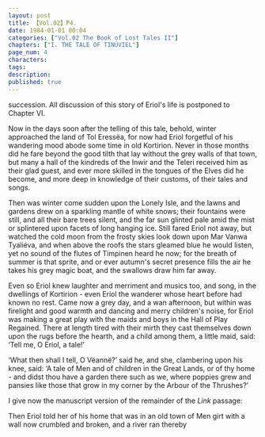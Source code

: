 ```yaml
---
layout: post
title: 【Vol.02】P4.
date: 1984-01-01 00:04
categories: ["Vol.02 The Book of Lost Tales II"]
chapters: ["I. THE TALE OF TINÚVIEL"]
page_num: 4
characters: 
tags: 
description: 
published: true
---
```


<p style="text-indent: 0;">
succession. All discussion of this story of Eriol's life is postponed to Chapter VI.
</p>

Now in the days soon after the telling of this tale, behold, winter approached the land of Tol Eressëa, for now had Eriol forgetful of his wandering mood abode some time in old Kortirion. Never in those months did he fare beyond the good tilth that lay without the grey walls of that town, but many a hall of the kindreds of the Inwir and the Teleri received him as their glad guest, and ever more skilled in the tongues of the Elves did he become, and more deep in knowledge of their customs, of their tales and songs.

Then was winter come sudden upon the Lonely Isle, and the lawns and gardens drew on a sparkling mantle of white snows; their fountains were still, and all their bare trees silent, and the far sun glinted pale amid the mist or splintered upon facets of long hanging ice. Still fared Eriol not away, but watched the cold moon from the frosty skies look down upon Mar Vanwa Tyaliéva, and when above the roofs the stars gleamed blue he would listen, yet no sound of the flutes of Timpinen heard he now; for the breath of summer is that sprite, and or ever autumn's secret presence fills the air he takes his grey magic boat, and the swallows draw him far away.

Even so Eriol knew laughter and merriment and musics too, and song, in the dwellings of Kortirion - even Eriol the wanderer whose heart before had known no rest. Came now a grey day, and a wan afternoon, but within was firelight and good warmth and dancing and merry children's noise, for Eriol was making a great play with the maids and boys in the Hall of Play Regained. There at length tired with their mirth they cast themselves down upon the rugs before the hearth, and a child among them, a little maid, said: ‘Tell me, O Eriol, a tale!’

‘What then shall I tell, O Vëannë?’ said he, and she, clambering upon his knee, said: ‘A tale of Men and of children in the Great Lands, or of thy home - and didst thou have a garden there such as we, where poppies grew and pansies like those that grow in my corner by the Arbour of the Thrushes?’

I give now the manuscript version of the remainder of the <I>Link</I> passage:

Then Eriol told her of his home that was in an old town of Men girt with a wall now crumbled and broken, and a river ran thereby

